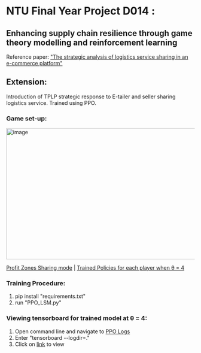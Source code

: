 # NTU Final Year Project D014 : 
## Enhancing supply chain resilience through game theory modelling and reinforcement learning
Reference paper: ["The strategic analysis of logistics service sharing in an e-commerce platform"](https://www.sciencedirect.com/science/article/abs/pii/S0305048318313628)


## Extension:

Introduction of TPLP strategic response to E-tailer and seller sharing logistics service. Trained using PPO.

### Game set-up:
<img src="https://github.com/user-attachments/assets/b02d3db8-9587-40b9-9095-d77b1437fb82" alt="image" width="600" height="350">


[Profit Zones Sharing mode](Profitable%20zone.png) | [Trained Policies for each player when θ = 4](Trained_policies_theta4)

### Training Procedure:

1. pip install "requirements.txt"
2. run "PPO_LSM.py"
   
### Viewing tensorboard for trained model at θ = 4:

1. Open command line and navigate to [PPO Logs](Trained_policies_theta4\PPO_Logs)
2. Enter "tensorboard --logdir=."
3. Click on [link](http://localhost:6006/) to view
